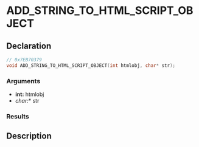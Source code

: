 # ADD_STRING_TO_HTML_SCRIPT_OBJECT

## Declaration
```cpp
// 0x7EB70379
void ADD_STRING_TO_HTML_SCRIPT_OBJECT(int htmlobj, char* str);
```

### Arguments
- **int:** htmlobj
- **char*:** str

### Results

## Description
